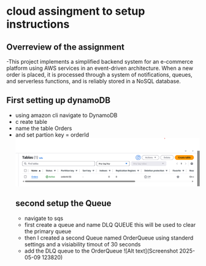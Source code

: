 # cloud assingment to setup instructions

## Overreview of the assignment
-This project implements a simplified backend system for an e-commerce platform using AWS services in an event-driven architecture. When a new order is placed, it is processed through a system of notifications, queues, and serverless functions, and is reliably stored in a NoSQL database.
## First setting up dynamoDB
- using amazon cli navigate to DynamoDB
- c reate table 
- name the table Orders
- and set partion key = orderId
![Alt text](image.png)
  ## second setup the Queue
  - navigate to sqs
  - first create a queue and name DLQ QUEUE this will be used to clear the primary queue
  - then I created a second Queue named OrderQueue using standerd settings and a visiability timout of 30 seconds
  - add the DLQ queue to the OrderQueue
![Alt text](Screenshot 2025-05-09 123820)






